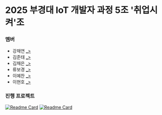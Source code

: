 # 2025 부경대 IoT 개발자 과정 5조 '취업시켜'조

### 멤버
- 강채연 [_>](https://github.com/codusK23)
- 김준태 [_>](https://github.com/Naiery0)
- 김채은 [_>](https://github.com/kce0508)
- 류보경 [_>](https://github.com/Bokyung-R)
- 이예찬 [_>](https://github.com/emilianolee)
- 이현호 [_>](https://github.com/hyeonnnho)

### 진행 프로젝트
[![Readme Card](https://github-readme-stats.vercel.app/api/pin/?username=GiveMeJobGroup&repo=2025-IoT-MiniProject&theme=swift)](https://github.com/GiveMeJobGroup/2025-IoT-MiniProject)
[![Readme Card](https://github-readme-stats.vercel.app/api/pin/?username=GiveMeJobGroup&repo=2025-IoT-TeamProject&theme=swift)](https://github.com/GiveMeJobGroup/2025-IoT-TeamProject)
